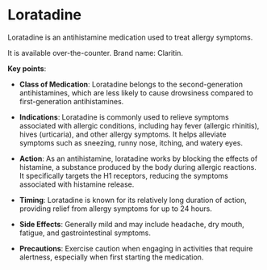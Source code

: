 <!--
source: gpt-3 + jph editing
tags: antihistamines medications
-->

# Loratadine

Loratadine is an antihistamine medication used to treat allergy symptoms.

It is available over-the-counter. Brand name: Claritin.

**Key points**:

* **Class of Medication**: Loratadine belongs to the second-generation antihistamines, which are less likely to cause drowsiness compared to first-generation antihistamines.

* **Indications**: Loratadine is commonly used to relieve symptoms associated with allergic conditions, including hay fever (allergic rhinitis), hives (urticaria), and other allergy symptoms. It helps alleviate symptoms such as sneezing, runny nose, itching, and watery eyes.

* **Action**: As an antihistamine, loratadine works by blocking the effects of histamine, a substance produced by the body during allergic reactions. It specifically targets the H1 receptors, reducing the symptoms associated with histamine release.

* **Timing**: Loratadine is known for its relatively long duration of action, providing relief from allergy symptoms for up to 24 hours.

* **Side Effects**: Generally mild and may include headache, dry mouth, fatigue, and gastrointestinal symptoms.

* **Precautions**: Exercise caution when engaging in activities that require alertness, especially when first starting the medication.
